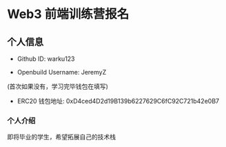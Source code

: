 # Web3 前端训练营报名

## 个人信息

* Github ID: warku123

* Openbuild Username: JeremyZ

(首次如果没有，学习完毕钱包在填写)

* ERC20 钱包地址: 0xD4ced4D2d19B139b6227629C6fC92C721b42e0B7

### 个人介绍

即将毕业的学生，希望拓展自己的技术栈

